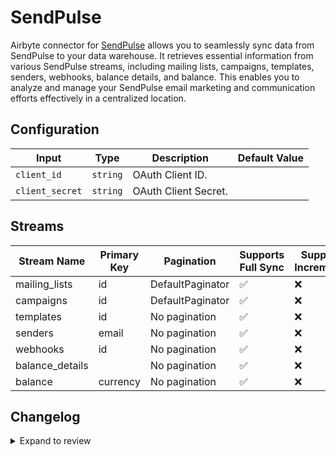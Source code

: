 # SendPulse
Airbyte connector for [SendPulse](https://sendpulse.com/) allows you to seamlessly sync data from SendPulse to your data warehouse. It retrieves essential information from various SendPulse streams, including mailing lists, campaigns, templates, senders, webhooks, balance details, and balance. This enables you to analyze and manage your SendPulse email marketing and communication efforts effectively in a centralized location.

## Configuration

| Input | Type | Description | Default Value |
|-------|------|-------------|---------------|
| `client_id` | `string` | OAuth Client ID.  |  |
| `client_secret` | `string` | OAuth Client Secret.  |  |

## Streams
| Stream Name | Primary Key | Pagination | Supports Full Sync | Supports Incremental |
|-------------|-------------|------------|---------------------|----------------------|
| mailing_lists | id | DefaultPaginator | ✅ |  ❌  |
| campaigns | id | DefaultPaginator | ✅ |  ❌  |
| templates | id | No pagination | ✅ |  ❌  |
| senders | email | No pagination | ✅ |  ❌  |
| webhooks | id | No pagination | ✅ |  ❌  |
| balance_details |  | No pagination | ✅ |  ❌  |
| balance | currency | No pagination | ✅ |  ❌  |

## Changelog

<details>
  <summary>Expand to review</summary>

| Version          | Date              | Pull Request | Subject        |
|------------------|-------------------|--------------|----------------|
| 0.0.19 | 2025-04-19 | [58389](https://github.com/airbytehq/airbyte/pull/58389) | Update dependencies |
| 0.0.18 | 2025-04-12 | [57977](https://github.com/airbytehq/airbyte/pull/57977) | Update dependencies |
| 0.0.17 | 2025-04-05 | [57459](https://github.com/airbytehq/airbyte/pull/57459) | Update dependencies |
| 0.0.16 | 2025-03-29 | [56866](https://github.com/airbytehq/airbyte/pull/56866) | Update dependencies |
| 0.0.15 | 2025-03-22 | [56305](https://github.com/airbytehq/airbyte/pull/56305) | Update dependencies |
| 0.0.14 | 2025-03-08 | [55539](https://github.com/airbytehq/airbyte/pull/55539) | Update dependencies |
| 0.0.13 | 2025-03-01 | [54574](https://github.com/airbytehq/airbyte/pull/54574) | Update dependencies |
| 0.0.12 | 2025-02-15 | [53951](https://github.com/airbytehq/airbyte/pull/53951) | Update dependencies |
| 0.0.11 | 2025-02-08 | [53505](https://github.com/airbytehq/airbyte/pull/53505) | Update dependencies |
| 0.0.10 | 2025-02-01 | [52959](https://github.com/airbytehq/airbyte/pull/52959) | Update dependencies |
| 0.0.9 | 2025-01-25 | [52528](https://github.com/airbytehq/airbyte/pull/52528) | Update dependencies |
| 0.0.8 | 2025-01-18 | [51905](https://github.com/airbytehq/airbyte/pull/51905) | Update dependencies |
| 0.0.7 | 2025-01-11 | [51310](https://github.com/airbytehq/airbyte/pull/51310) | Update dependencies |
| 0.0.6 | 2024-12-28 | [50700](https://github.com/airbytehq/airbyte/pull/50700) | Update dependencies |
| 0.0.5 | 2024-12-21 | [50259](https://github.com/airbytehq/airbyte/pull/50259) | Update dependencies |
| 0.0.4 | 2024-12-14 | [49677](https://github.com/airbytehq/airbyte/pull/49677) | Update dependencies |
| 0.0.3 | 2024-12-12 | [49323](https://github.com/airbytehq/airbyte/pull/49323) | Update dependencies |
| 0.0.2 | 2024-12-11 | [49061](https://github.com/airbytehq/airbyte/pull/49061) | Starting with this version, the Docker image is now rootless. Please note that this and future versions will not be compatible with Airbyte versions earlier than 0.64 |
| 0.0.1 | 2024-11-08 | | Initial release by [@parthiv11](https://github.com/parthiv11) via Connector Builder |

</details>

